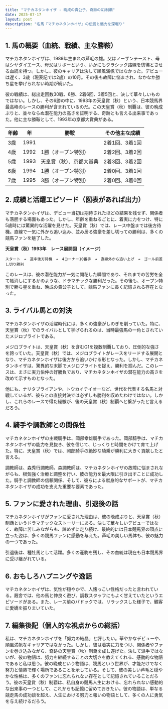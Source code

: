 ```yaml
---
title: "マチカネタンホイザ - 晩成の貴公子、奇跡のG1制覇"
date: 2025-07-17
layout: post
description: "名馬『マチカネタンホイザ』の伝説と魅力を深堀り"
---
```


## 1. 馬の概要（血統、戦績、主な勝鞍）

マチカネタンホイザは、1989年生まれの芦毛の雄。父はノーザンテースト、母はシヤダイエース、母父はリボーという、いかにもクラシック路線を彷彿とさせる血統を持つ。しかし、彼のキャリアは決して順風満帆ではなかった。デビューは遅く、3歳（現表記では2歳）の10月。その後も故障に悩まされ、なかなか勝ち星を挙げられない時期が続いた。

彼の戦績は、総出走回数30戦、6勝、2着6回、3着5回と、決して華々しいものではない。しかし、その6勝の中に、1993年の天皇賞（秋）という、日本競馬界最高峰のレースの勝利が含まれているのだ。この天皇賞（秋）制覇は、彼の晩成ぶりと、並々ならぬ潜在能力の高さを証明する、奇跡とも言える出来事であった。他に主な勝鞍として、1993年の京都大賞典がある。

| 年齢 | 年 | 勝鞍 | その他主な成績 |
|---|---|---|---|
| 3歳 | 1991 |  | 2着1回、3着1回 |
| 4歳 | 1992 | 1勝（オープン特別） | 2着2回、3着2回 |
| 5歳 | 1993 | 天皇賞（秋）、京都大賞典 | 2着3回、3着2回 |
| 6歳 | 1994 | 1勝（オープン特別） | 2着0回、3着1回 |
| 7歳 | 1995 | 3勝（オープン特別） | 2着0回、3着0回 |


## 2. 成績と活躍エピソード（図表があれば出力）

マチカネタンホイザは、デビュー当初は期待されたほどの結果を残せず、関係者も落胆する場面もあった。しかし、年齢を重ねるごとに、着実に力をつけ、特に5歳時には驚異的な活躍を見せた。天皇賞（秋）では、レース中盤までは後方待機。直線で一気に外から追い込み、並み居る強豪を差し切っての勝利は、多くの競馬ファンを魅了した。

**天皇賞（秋）1993年　レース展開図（イメージ）**

```
スタート　→　道中後方待機　→　4コーナー10番手　→　直線外から追い上げ　→　ゴール前差し切り勝利
```

このレースは、彼の潜在能力が一気に開花した瞬間であり、それまでの苦労を全て帳消しにするかのような、ドラマチックな勝利だった。その後も、オープン特別で勝ち星を重ね、晩成の貴公子として、競馬ファンに長く記憶される存在となった。


## 3. ライバル馬との対決

マチカネタンホイザの活躍時代には、多くの強豪がしのぎを削っていた。特に、天皇賞（秋）でのライバルとして挙げられるのは、当時最強馬の一角とされていたメジロブライトである。

メジロブライトは、天皇賞（秋）を含むG1を複数制覇しており、圧倒的な強さを誇っていた。天皇賞（秋）では、メジロブライトがレースをリードする展開となり、マチカネタンホイザは後方から追いかける形となった。しかし、マチカネタンホイザは、驚異的な末脚でメジロブライトを捉え、勝利を掴んだ。このレースは、まさに実力伯仲の好勝負であり、マチカネタンホイザの潜在能力の高さを改めて示すものとなった。

他にも、ナリタブライアンや、トウカイテイオーなど、世代を代表する名馬と対戦しているが、彼らとの直接対決では必ずしも勝利を収めたわけではない。しかし、これらのレースで得た経験が、後の天皇賞（秋）制覇へと繋がったと言えるだろう。


## 4. 騎手や調教師との関係性

マチカネタンホイザの主戦騎手は、岡部幸雄騎手であった。岡部騎手は、マチカネタンホイザの能力を見抜き、彼を信じて、じっくりと時間をかけて育て上げた。特に、天皇賞（秋）では、岡部騎手の絶妙な騎乗が勝利に大きく貢献したと言える。

調教師は、森秀行調教師。森調教師は、マチカネタンホイザの故障に悩まされながらも、根気強く治療と調整を行い、彼の能力を最大限に引き出すことに成功した。騎手と調教師の信頼関係、そして、彼らによる献身的なサポートが、マチカネタンホイザの成功を支えた重要な要素であった。


## 5. ファンに愛された理由、引退後の話

マチカネタンホイザがファンに愛された理由は、彼の晩成ぶりと、天皇賞（秋）制覇というドラマチックなストーリーにある。決して華々しいデビューではなく、故障に苦しみながらも、諦めずに走り続け、最終的には日本競馬界の頂点に立った姿は、多くの競馬ファンに感動を与えた。芦毛の美しい馬体も、彼の魅力の一つであった。

引退後は、種牡馬として活躍。多くの産駒を残し、その血統は現在も日本競馬界に受け継がれている。


## 6. おもしろハプニングや逸話

マチカネタンホイザは、気性が穏やかで、人懐っこい性格だったと言われている。厩舎では、他の馬と仲良く遊び、調教スタッフにもよく甘えていたというエピソードがある。また、レース前のパドックでは、リラックスした様子で、観客に愛嬌を振りまいていた。


## 7. 編集後記（個人的な視点からの総括）

私は、マチカネタンホイザを「努力の結晶」と評したい。華やかなデビューや、順風満帆なキャリアではなかった。しかし、彼は着実に力をつけ、関係者やファンを巻き込みながら、奇跡の天皇賞（秋）制覇を成し遂げた。決して派手ではないが、彼の物語は、努力を継続することの大切さを教えてくれる、感動的な物語であると私は思う。彼の晩成という物語は、競馬という世界が、才能だけでなく努力と情熱で輝く場所であることを示している。そして、彼の美しい芦毛と穏やかな性格は、多くのファンに忘れられない存在として記憶されていることだろう。彼の天皇賞（秋）制覇は、私自身の競馬人生における、忘れられない感動的な出来事の一つとして、これからも記憶に留めておきたい。彼の物語は、単なる競走馬の成功談を超え、人生における努力と報いの物語として、多くの人に勇気を与え続けるだろう。
